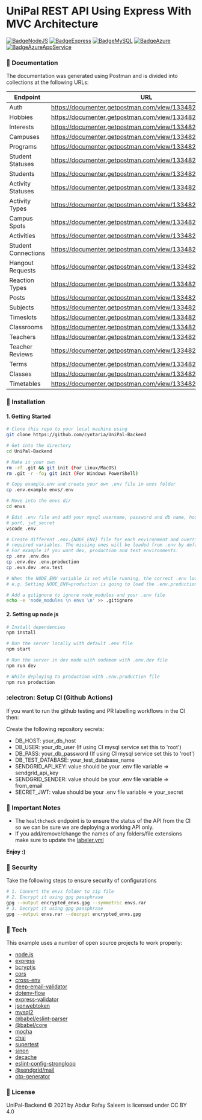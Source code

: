 # UniPal REST API Using Express With MVC Architecture

[![BadgeNodeJS](https://img.shields.io/badge/MADE%20WITH-NODEJS-brightgreen?style=for-the-badge&logo=Node.js)](https://shields.io/) [![BadgeExpress](https://img.shields.io/badge/USES-EXPRESS-red?style=for-the-badge)](https://shields.io/) [![BadgeMySQL](https://img.shields.io/badge/USES-MYSQL-4479A1?style=for-the-badge&logo=MySQL)](https://shields.io/) [![BadgeAzure](https://img.shields.io/badge/DATABASE-AZURE-0078D4?style=for-the-badge&logo=microsoftazure&logoColor=007FFF)](https://shields.io/) [![BadgeAzureAppService](https://img.shields.io/badge/DEPLOYEMENT-AZURE-2560E0?style=for-the-badge&logo=azurepipelines&logoColor=007FFF)](https://shields.io/)

### :memo: Documentation

The documentation was generated using Postman and is divided into collections at the following URLs:

Endpoint | URL
--- | ---
Auth | https://documenter.getpostman.com/view/13348269/TzzHnZDS
Hobbies | https://documenter.getpostman.com/view/13348269/U16dT95z
Interests | https://documenter.getpostman.com/view/13348269/U16evoaD
Campuses | https://documenter.getpostman.com/view/13348269/U16gNmMg
Programs | https://documenter.getpostman.com/view/13348269/U16gNmRy
Student Statuses | https://documenter.getpostman.com/view/13348269/U16gNmWU
Students | https://documenter.getpostman.com/view/13348269/U16jLkDx
Activity Statuses | https://documenter.getpostman.com/view/13348269/U16kpjou
Activity Types | https://documenter.getpostman.com/view/13348269/U16kq4gc
Campus Spots | https://documenter.getpostman.com/view/13348269/U16nJNvi
Activities | https://documenter.getpostman.com/view/13348269/
Student Connections | https://documenter.getpostman.com/view/13348269/UUy7bjZY
Hangout Requests | https://documenter.getpostman.com/view/13348269/UV5WCHBi
Reaction Types | https://documenter.getpostman.com/view/13348269/UV5WCdMP
Posts | https://documenter.getpostman.com/view/13348269/UV5ZAw6H
Subjects | https://documenter.getpostman.com/view/13348269/UV5cAbDZ
Timeslots | https://documenter.getpostman.com/view/13348269/UV5cAvrF
Classrooms | https://documenter.getpostman.com/view/13348269/UVBzmUFC
Teachers | https://documenter.getpostman.com/view/13348269/UVC2HUx5
Teacher Reviews | https://documenter.getpostman.com/view/13348269/UVJZmxLn
Terms | https://documenter.getpostman.com/view/13348269/UVJigZ54
Classes | https://documenter.getpostman.com/view/13348269/UVR5q8Xn
Timetables | https://documenter.getpostman.com/view/13348269/UVXgKwEp

### :dvd: Installation
#### 1. Getting Started

``` sh
# Clone this repo to your local machine using
git clone https://github.com/cyntaria/UniPal-Backend

# Get into the directory
cd UniPal-Backend

# Make it your own
rm -rf .git && git init (For Linux/MacOS)
rm .git -r -fo; git init (For Windows PowerShell)

# Copy example.env and create your own .env file in envs folder
cp .env.example envs/.env

# Move into the envs dir
cd envs

# Edit .env file and add your mysql username, password and db name, host,
# port, jwt_secret
vscode .env

# Create different .env.{NODE_ENV} file for each environment and override only your
# required variables. The missing ones will be loaded from .env by default.
# For example if you want dev, production and test environments:
cp .env .env.dev
cp .env.dev .env.production
cp .evn.dev .env.test

# When the NODE_ENV variable is set while running, the correct .env loads automatically.
# e.g. Setting NODE_ENV=production is going to load the .env.production file

# Add a gitignore to ignore node_modules and your .env file
echo -e 'node_modules \n envs \n' >> .gitignore
```

#### 2. Setting up node js

``` sh
# Install dependencies
npm install

# Run the server locally with default .env file
npm start

# Run the server in dev mode with nodemon with .env.dev file
npm run dev

# While deploying to production with .env.production file
npm run production
```

### :electron: Setup CI (Github Actions)

If you want to run the github testing and PR labelling workflows in the CI then:

Create the following repository secrets:
  * DB_HOST: your_db_host
  * DB_USER: your_db_user (If using CI mysql service set this to 'root')
  * DB_PASS: your_db_password (If using CI mysql service set this to 'root')
  * DB_TEST_DATABASE: your_test_database_name
  * SENDGRID_API_KEY: value should be your .env file variable => sendgrid_api_key
  * SENDGRID_SENDER: value should be your .env file variable => from_email
  * SECRET_JWT: value should be your .env file variable => your_secret

### :closed_book: Important Notes

- The `healthcheck` endpoint is to ensure the status of the API from the CI so we can be sure we are deploying a working API only.
- If you add/remove/change the names of any folders/file extensions make sure to update the [labeler.yml](.github/labeler.yml)

**Enjoy :)**

### :closed_lock_with_key: Security
Take the following steps to ensure security of configurations

```sh
# 1. Convert the envs folder to zip file
# 2. Encrypt it using gpg passphrase
gpg --output encrypted_envs.gpg --symmetric envs.rar
# 3. Decrypt it using gpg passphrase
gpg --output envs.rar --decrypt encrypted_envs.gpg
```

### :wrench: Tech

This example uses a number of open source projects to work properly:

* [node.js]
* [express]
* [bcryptjs]
* [cors]
* [cross-env]
* [deep-email-validator]
* [dotenv-flow]
* [express-validator]
* [jsonwebtoken]
* [mysql2]
* [@babel/eslint-parser]
* [@babel/core]
* [mocha]
* [chai]
* [supertest]
* [sinon]
* [decache]
* [eslint-config-strongloop]
* [@sendgrid/mail]
* [otp-generator]

### :bookmark_tabs: License
UniPal-Backend © 2021 by Abdur Rafay Saleem is licensed under CC BY 4.0 

[//]: # (These are reference links used in the body of this note and get stripped out when the markdown processor does its job. There is no need to format nicely because it shouldn't be seen. Thanks SO - http://stackoverflow.com/questions/4823468/store-comments-in-markdown-syntax)

   [git-repo-url]: <https://github.com/arafaysaleem/nodejs_starter_template>
   [node.js]: <http://nodejs.org>
   [express]: <http://expressjs.com>
   [bcryptjs]: <https://github.com/dcodeIO/bcrypt.js#readme>
   [cors]: <https://github.com/expressjs/cors#readme>
   [cross-env]: <https://github.com/kentcdodds/cross-env>
   [deep-email-validator]: <https://github.com/mfbx9da4/deep-email-validator>
   [dotenv-flow]: <https://github.com/kerimdzhanov/dotenv-flow>
   [express-validator]: <https://express-validator.github.io/docs/>
   [jsonwebtoken]: <https://github.com/auth0/node-jsonwebtoken#readme>
   [mysql2]: <https://github.com/sidorares/node-mysql2#readme>
   [@babel/eslint-parser]: <https://github.com/babel/babel>
   [@babel/core]: <https://github.com/babel/babel>
   [mocha]: <https://github.com/mochajs/mocha>
   [chai]: <https://github.com/chaijs/chai>
   [supertest]: <https://github.com/visionmedia/supertest>
   [sinon]: <https://github.com/sinonjs/sinon>
   [decache]: <https://github.com/dwyl/decache>
   [eslint-config-strongloop]: <https://github.com/strongloop/eslint-config-strongloop>
   [@sendgrid/mail]: <https://github.com/sendgrid/sendgrid-nodejs>
   [otp-generator]: <https://github.com/Maheshkumar-Kakade/otp-generator#readme>
